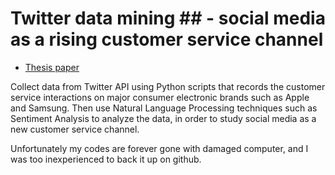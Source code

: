 # Twitter data mining ## - social media as a rising customer service channel 

- [Thesis paper](https://github.com/RongSH/Twitter-data-mining/blob/master/TwitterDataMining.pdf)

Collect data from Twitter API using Python scripts that records the customer service interactions on major consumer electronic brands such as Apple and Samsung. Then use Natural Language Processing techniques such as Sentiment Analysis to analyze the data, in order to study social media as a new customer service channel.

Unfortunately my codes are forever gone with damaged computer, and I was too inexperienced to back it up on github.
